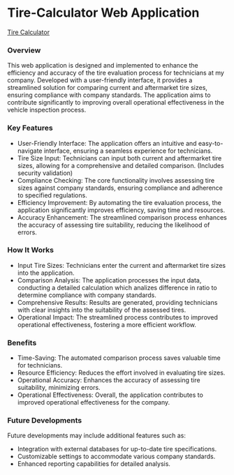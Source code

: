 # Tire-Calculator Web Application
[Tire Calculator](https://tire-calculator-98b584.netlify.com/)
### Overview

This web application is designed and implemented to enhance the efficiency and accuracy of the tire evaluation process for technicians at my company. Developed with a user-friendly interface, it provides a streamlined solution for comparing current and aftermarket tire sizes, ensuring compliance with company standards. The application aims to contribute significantly to improving overall operational effectiveness in the vehicle inspection process.

### Key Features

  + User-Friendly Interface: The application offers an intuitive and easy-to-navigate interface, ensuring a seamless experience for technicians. 
  + Tire Size Input: Technicians can input both current and aftermarket tire sizes, allowing for a comprehensive and detailed comparison. (Includes security validation)
  + Compliance Checking: The core functionality involves assessing tire sizes against company standards, ensuring compliance and adherence to specified regulations.
  + Efficiency Improvement: By automating the tire evaluation process, the application significantly improves efficiency, saving time and resources.
  + Accuracy Enhancement: The streamlined comparison process enhances the accuracy of assessing tire suitability, reducing the likelihood of errors.

### How It Works

  + Input Tire Sizes: Technicians enter the current and aftermarket tire sizes into the application.
  + Comparison Analysis: The application processes the input data, conducting a detailed calculation which analizes difference in ratio to determine compliance with company standards.
  + Comprehensive Results: Results are generated, providing technicians with clear insights into the suitability of the assessed tires.
  + Operational Impact: The streamlined process contributes to improved operational effectiveness, fostering a more efficient workflow.

### Benefits

  + Time-Saving: The automated comparison process saves valuable time for technicians.
  + Resource Efficiency: Reduces the effort involved in evaluating tire sizes.
  + Operational Accuracy: Enhances the accuracy of assessing tire suitability, minimizing errors.
  + Operational Effectiveness: Overall, the application contributes to improved operational effectiveness for the company.

### Future Developments

Future developments may include additional features such as:

  + Integration with external databases for up-to-date tire specifications.
  + Customizable settings to accommodate various company standards.
  + Enhanced reporting capabilities for detailed analysis.
    

